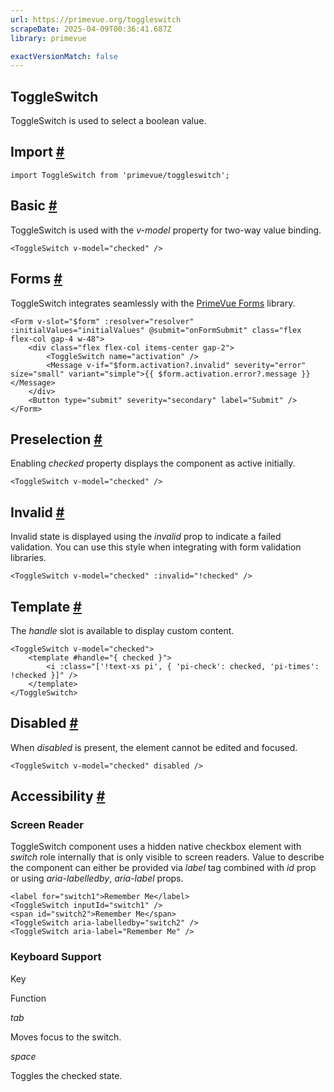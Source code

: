 ```yaml
---
url: https://primevue.org/toggleswitch
scrapeDate: 2025-04-09T00:36:41.687Z
library: primevue

exactVersionMatch: false
---
```


## ToggleSwitch

ToggleSwitch is used to select a boolean value.

## Import [#](_toggleswitch_.md#import)
```
import ToggleSwitch from 'primevue/toggleswitch';
```
## Basic [#](_toggleswitch_.md#basic)

ToggleSwitch is used with the _v-model_ property for two-way value binding.
```
<ToggleSwitch v-model="checked" />
```
## Forms [#](_toggleswitch_.md#forms)

ToggleSwitch integrates seamlessly with the [PrimeVue Forms](_forms.md) library.
```
<Form v-slot="$form" :resolver="resolver" :initialValues="initialValues" @submit="onFormSubmit" class="flex flex-col gap-4 w-48">
    <div class="flex flex-col items-center gap-2">
        <ToggleSwitch name="activation" />
        <Message v-if="$form.activation?.invalid" severity="error" size="small" variant="simple">{{ $form.activation.error?.message }}</Message>
    </div>
    <Button type="submit" severity="secondary" label="Submit" />
</Form>
```
## Preselection [#](_toggleswitch_.md#preselection)

Enabling _checked_ property displays the component as active initially.
```
<ToggleSwitch v-model="checked" />
```
## Invalid [#](_toggleswitch_.md#invalid)

Invalid state is displayed using the _invalid_ prop to indicate a failed validation. You can use this style when integrating with form validation libraries.
```
<ToggleSwitch v-model="checked" :invalid="!checked" />
```
## Template [#](_toggleswitch_.md#template)

The _handle_ slot is available to display custom content.
```
<ToggleSwitch v-model="checked">
    <template #handle="{ checked }">
        <i :class="['!text-xs pi', { 'pi-check': checked, 'pi-times': !checked }]" />
    </template>
</ToggleSwitch>
```
## Disabled [#](_toggleswitch_.md#disabled)

When _disabled_ is present, the element cannot be edited and focused.
```
<ToggleSwitch v-model="checked" disabled />
```
## Accessibility [#](_toggleswitch_.md#accessibility)

### Screen Reader

ToggleSwitch component uses a hidden native checkbox element with _switch_ role internally that is only visible to screen readers. Value to describe the component can either be provided via _label_ tag combined with _id_ prop or using _aria-labelledby_, _aria-label_ props.
```
<label for="switch1">Remember Me</label>
<ToggleSwitch inputId="switch1" />
<span id="switch2">Remember Me</span>
<ToggleSwitch aria-labelledby="switch2" />
<ToggleSwitch aria-label="Remember Me" />
```
### Keyboard Support

Key

Function

_tab_

Moves focus to the switch.

_space_

Toggles the checked state.